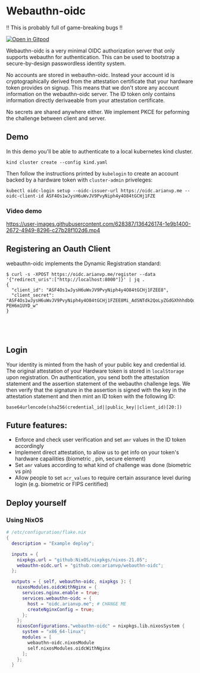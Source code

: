 # Webauthn-oidc

!! This is probably full of game-breaking bugs   !!


[![Open in Gitpod](https://gitpod.io/button/open-in-gitpod.svg)](https://gitpod.io/#https://github.com/arianvp/webauthn-oidc)

Webauthn-oidc is a very minimal OIDC authorization server that only supports
webauthn for authentication.  This can be used to bootstrap a secure-by-design
passwordless identity system.

No accounts are stored in webauthn-oidc. Instead your account id is cryptographically derived from the attestation
certificate that your hardware token provides on signup. This means that we don't store any account information on the webauthn-oidc server. The ID token only contains information directly derivaeable from your attestation certificate.


No secrets are shared anywhere either. We implement PKCE for peforming the
challenge between client and server.

## Demo
In this demo you'll be able to authenticate to a local kubernetes kind cluster.

```
kind cluster create --config kind.yaml
```

Then follow the instructions printed by `kubelogin` to create an account backed by a hardware token with `cluster-admin` priveleges:
```
kubectl oidc-login setup --oidc-issuer-url https://oidc.arianvp.me --oidc-client-id ASF4Os1wJysH6uWvJV9PvyNiph4y4O84tGCHj1FZE
```

### Video demo

https://user-images.githubusercontent.com/628387/136426174-1e9b1400-2672-4949-8296-c27b28f102d6.mp4



## Registering an Oauth Client

webauthn-oidc implements the Dynamic Registration standard:

```
$ curl -s -XPOST https://oidc.arianvp.me/register --data '{"redirect_uris":["http://localhost:8000"]}' | jq .
{
  "client_id": "ASF4Os1wJysH6uWvJV9PvyNiph4y4O84tGCHj1FZEE8",
  "client_secret": "ASF4Os1wJysH6uWvJV9PvyNiph4y4O84tGCHj1FZEE8Mi_AdSNTdk2QoLyZGdGXhhhdbQqFAJZ-PEH6m1UYD_w"
}





```


## Login
Your identity is minted from the hash of your public key and credential id.
The original attestation of your Hardware token is stored in `localStorage` upon registration.
On authentication, you send both the attestation statement and the assertion statement
of the webauthn challenge legs. We then verify that the signature in the assertion is signed
with the key in the attestation statement and then mint an ID token with the following ID:
```
base64urlencode(sha256(credential_id||public_key||client_id)[20:])
```

## Future features:

* Enforce and check user verification and set `amr` values in the ID token accordingly
* Implement direct attestation, to allow us to get info on your token's hardware capailities (biometric , pin, secure element)
* Set `amr` values according to what kind of challenge was done (biometric vs pin)
* Allow people to set `acr_values` to require certain assurance level during login (e.g. biometric or FIPS ceritified)

## Deploy yourself

### Using NixOS


```nix
# /etc/configuration/flake.nix
{
  description = "Example deploy";

  inputs = {
    nixpkgs.url = "github:NixOS/nixpkgs/nixos-21.05";
    webauthn-oidc.url = "github.com:arianvp/webauthn-oidc";
  };

  outputs = { self, webauthn-oidc, nixpkgs }: {
    nixosModules.oidcWithNginx = {
      services.nginx.enable = true;
      services.webauthn-oidc = {
        host = "oidc.arianvp.me"; # CHANGE ME
        createNginxConfig = true;
      };
    };
    nixosConfigurations."webauthn-oidc" = nixpkgs.lib.nixosSystem {
      system = "x86_64-linux";
      modules = [
        webauthn-oidc.nixosModule
        self.nixosModules.oidcWithNginx
      ];
    };
  }
```



